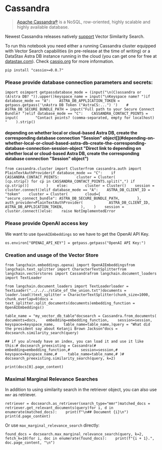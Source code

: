 Cassandra
=========

> [Apache Cassandra®](https://cassandra.apache.org) is a NoSQL, row-oriented, highly scalable and highly available database.

Newest Cassandra releases natively [support](https://cwiki.apache.org/confluence/display/CASSANDRA/CEP-30%3A+Approximate+Nearest+Neighbor(ANN)+Vector+Search+via+Storage-Attached+Indexes) Vector Similarity Search.

To run this notebook you need either a running Cassandra cluster equipped with Vector Search capabilities (in pre-release at the time of writing) or a DataStax Astra DB instance running in the cloud (you can get one for free at [datastax.com](https://astra.datastax.com)). Check [cassio.org](https://cassio.org/start_here/) for more information.

    pip install "cassio>=0.0.7"

### Please provide database connection parameters and secrets:[​](#please-provide-database-connection-parameters-and-secrets "Direct link to Please provide database connection parameters and secrets:")

    import osimport getpassdatabase_mode = (input("\n(C)assandra or (A)stra DB? ")).upper()keyspace_name = input("\nKeyspace name? ")if database_mode == "A":    ASTRA_DB_APPLICATION_TOKEN = getpass.getpass('\nAstra DB Token ("AstraCS:...") ')    #    ASTRA_DB_SECURE_BUNDLE_PATH = input("Full path to your Secure Connect Bundle? ")elif database_mode == "C":    CASSANDRA_CONTACT_POINTS = input(        "Contact points? (comma-separated, empty for localhost) "    ).strip()

#### depending on whether local or cloud-based Astra DB, create the corresponding database connection "Session" object[​](#depending-on-whether-local-or-cloud-based-astra-db-create-the-corresponding-database-connection-session-object "Direct link to depending on whether local or cloud-based Astra DB, create the corresponding database connection "Session" object")

    from cassandra.cluster import Clusterfrom cassandra.auth import PlainTextAuthProviderif database_mode == "C":    if CASSANDRA_CONTACT_POINTS:        cluster = Cluster(            [cp.strip() for cp in CASSANDRA_CONTACT_POINTS.split(",") if cp.strip()]        )    else:        cluster = Cluster()    session = cluster.connect()elif database_mode == "A":    ASTRA_DB_CLIENT_ID = "token"    cluster = Cluster(        cloud={            "secure_connect_bundle": ASTRA_DB_SECURE_BUNDLE_PATH,        },        auth_provider=PlainTextAuthProvider(            ASTRA_DB_CLIENT_ID,            ASTRA_DB_APPLICATION_TOKEN,        ),    )    session = cluster.connect()else:    raise NotImplementedError

### Please provide OpenAI access key[​](#please-provide-openai-access-key "Direct link to Please provide OpenAI access key")

We want to use `OpenAIEmbeddings` so we have to get the OpenAI API Key.

    os.environ["OPENAI_API_KEY"] = getpass.getpass("OpenAI API Key:")

### Creation and usage of the Vector Store[​](#creation-and-usage-of-the-vector-store "Direct link to Creation and usage of the Vector Store")

    from langchain.embeddings.openai import OpenAIEmbeddingsfrom langchain.text_splitter import CharacterTextSplitterfrom langchain.vectorstores import Cassandrafrom langchain.document_loaders import TextLoader

    from langchain.document_loaders import TextLoaderloader = TextLoader("../../../state_of_the_union.txt")documents = loader.load()text_splitter = CharacterTextSplitter(chunk_size=1000, chunk_overlap=0)docs = text_splitter.split_documents(documents)embedding_function = OpenAIEmbeddings()

    table_name = "my_vector_db_table"docsearch = Cassandra.from_documents(    documents=docs,    embedding=embedding_function,    session=session,    keyspace=keyspace_name,    table_name=table_name,)query = "What did the president say about Ketanji Brown Jackson"docs = docsearch.similarity_search(query)

    ## if you already have an index, you can load it and use it like this:# docsearch_preexisting = Cassandra(#     embedding=embedding_function,#     session=session,#     keyspace=keyspace_name,#     table_name=table_name,# )# docsearch_preexisting.similarity_search(query, k=2)

    print(docs[0].page_content)

### Maximal Marginal Relevance Searches[​](#maximal-marginal-relevance-searches "Direct link to Maximal Marginal Relevance Searches")

In addition to using similarity search in the retriever object, you can also use `mmr` as retriever.

    retriever = docsearch.as_retriever(search_type="mmr")matched_docs = retriever.get_relevant_documents(query)for i, d in enumerate(matched_docs):    print(f"\n## Document {i}\n")    print(d.page_content)

Or use `max_marginal_relevance_search` directly:

    found_docs = docsearch.max_marginal_relevance_search(query, k=2, fetch_k=10)for i, doc in enumerate(found_docs):    print(f"{i + 1}.", doc.page_content, "\n")